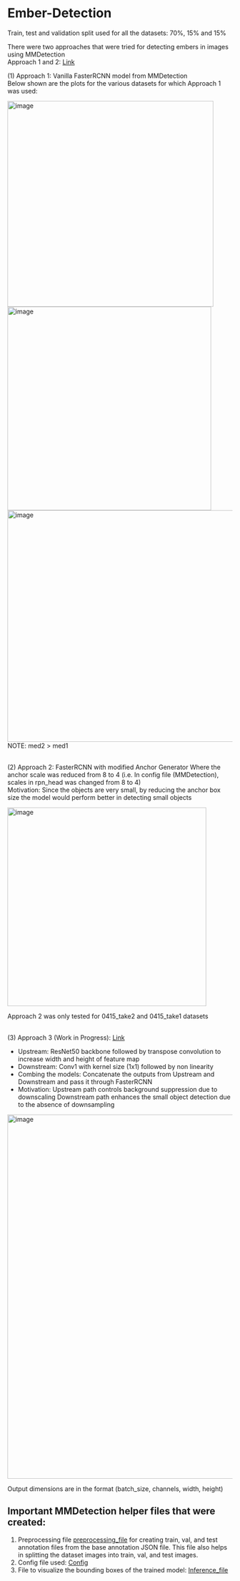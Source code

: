 # Ember-Detection

Train, test and validation split used for all the datasets: 70%, 15% and 15%

There were two approaches that were tried for detecting embers in images using MMDetection <br>
Approach 1 and 2: [Link](https://github.com/Jeevitha-GowdaChandramouli/Ember-Detection/tree/main/MMDetection)

(1) Approach 1: Vanilla FasterRCNN model from MMDetection <br>
Below shown are the plots for the various datasets for which Approach 1 was used:

<img width="461" alt="image" src="https://user-images.githubusercontent.com/98082950/168197156-7c43ae12-40ec-4a6c-8110-16872a3acf5b.png">

<img width="456" alt="image" src="https://user-images.githubusercontent.com/98082950/168197195-19c824df-b113-4dc5-b6e5-055b8821fffd.png">

<img width="519" alt="image" src="https://user-images.githubusercontent.com/98082950/168197209-0d187ad5-9b24-4d54-bcfc-e4f7b62d2684.png">
NOTE: med2 > med1 <br> <br>


(2) Approach 2: FasterRCNN with modified Anchor Generator Where the anchor scale was reduced from 8 to 4 (i.e. In config file (MMDetection), scales in rpn_head was changed from 8 to 4) <br>
    Motivation: Since the objects are very small, by reducing the anchor box size the model would perform better in detecting small objects

<img width="445" alt="image" src="https://user-images.githubusercontent.com/98082950/168197468-1fea8de5-cc01-4491-b3b3-aef89c300fe1.png">

Approach 2 was only tested for 0415_take2 and 0415_take1 datasets <br> <br>

(3) Approach 3 (Work in Progress): [Link](https://github.com/Jeevitha-GowdaChandramouli/Ember-Detection/blob/main/Ensemble_model/Ember_Detection.ipynb)

- Upstream: ResNet50 backbone followed by transpose convolution to increase width and height of feature map
- Downstream: Conv1 with kernel size (1x1) followed by non linearity
- Combing the models: Concatenate the outputs from Upstream and Downstream and pass it through FasterRCNN
- Motivation: Upstream path controls background suppression due to downscaling
			Downstream path enhances the small object detection due to the absence of downsampling
      
<img width="816" alt="image" src="https://user-images.githubusercontent.com/98082950/168198524-366cc5da-dc6d-4a1c-ad74-5a116932fc5d.png">

Output dimensions are in the format (batch_size, channels, width, height)

## Important MMDetection helper files that were created:

1. Preprocessing file [preprocessing_file](https://github.com/Jeevitha-GowdaChandramouli/Ember-Detection/blob/main/MMDetection/preprocessing_notebook.ipynb) for creating train, val, and test annotation files from the base annotation JSON file. This file also helps in splitting the dataset images into train, val, and test images.
2. Config file used: [Config](https://github.com/Jeevitha-GowdaChandramouli/Ember-Detection/tree/main/MMDetection/config) <br>
4. File to visualize the bounding boxes of the trained model: [Inference_file](https://github.com/Jeevitha-GowdaChandramouli/Ember-Detection/blob/main/MMDetection/inference.ipynb)


